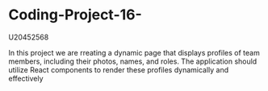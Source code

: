 # Coding-Project-16-

U20452568

In this project we are rreating a dynamic page that displays profiles of team members, including their photos, names, and roles. The application should utilize React components to render these profiles dynamically and effectively
